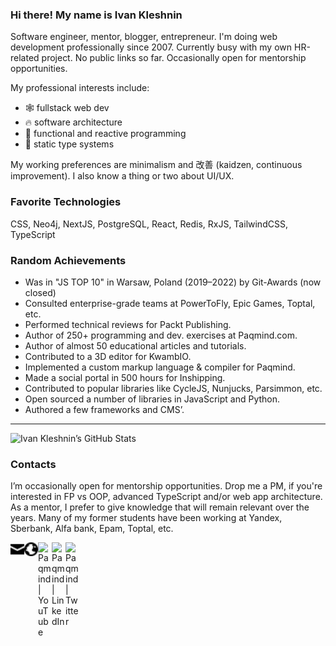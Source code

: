 ### Hi there! My name is Ivan Kleshnin

Software engineer, mentor, blogger, entrepreneur. I'm doing web development professionally since 2007.
Currently busy with my own HR-related project. No public links so far. Occasionally open for mentorship opportunities.

My professional interests include: 
- 🕸️ fullstack web dev
- 🔥 software architecture
- 🔮 functional and reactive programming
- 🧩 static type systems

My working preferences are minimalism and 改善 (kaidzen, continuous improvement). I also know a thing or two about UI/UX.

### Favorite Technologies

CSS, Neo4j, NextJS, PostgreSQL, React, Redis, RxJS, TailwindCSS, TypeScript

### Random Achievements

- Was in "JS TOP 10" in Warsaw, Poland (2019–2022) by Git-Awards (now closed)
- Consulted enterprise-grade teams at PowerToFly, Epic Games, Toptal, etc.
- Performed technical reviews for Packt Publishing.
- Author of 250+ programming and dev. exercises at Paqmind.com.
- Author of almost 50 educational articles and tutorials.
- Contributed to a 3D editor for KwambIO.
- Implemented a custom markup language & compiler for Paqmind.
- Made a social portal in 500 hours for Inshipping.
- Contributed to popular libraries like CycleJS, Nunjucks, Parsimmon, etc.
- Open sourced a number of libraries in JavaScript and Python.
- Authored a few frameworks and CMS’.

--- 

<img alt="Ivan Kleshnin’s GitHub Stats" src="https://github-readme-stats.vercel.app/api?username=ivan-kleshnin&show_icons=true&hide-border=true"/>
 
### Contacts

I’m occasionally open for mentorship opportunities. Drop me a PM, if you're interested in FP vs OOP, advanced TypeScript and/or web app architecture. As a mentor, I prefer to give knowledge that will remain relevant over the years. Many of my former students have been working at Yandex, Sberbank, Alfa bank, Epam, Toptal, etc.

[<img align="left" alt="Paqmind.com" width="22px" src="https://raw.githubusercontent.com/iconic/open-iconic/master/svg/envelope-closed.svg" />][email]
[<img align="left" alt="Paqmind | Email" width="22px" src="https://raw.githubusercontent.com/iconic/open-iconic/master/svg/globe.svg" />][paqmind]
[<img align="left" alt="Paqmind | YouTube" width="22px" src="https://cdn.jsdelivr.net/npm/simple-icons@v3/icons/youtube.svg" />][youtube]
[<img align="left" alt="Paqmind | LinkedIn" width="22px" src="https://cdn.jsdelivr.net/npm/simple-icons@v3/icons/linkedin.svg" />][linkedin]
[<img align="left" alt="Paqmind | Twitter" width="22px" src="https://cdn.jsdelivr.net/npm/simple-icons@v3/icons/twitter.svg" />][twitter]

[email]: mailto:ivan@paqmind.com

[paqmind]: https://paqmind.com
[youtube]: https://youtube.com/c/ivan-kleshnin
[linkedin]: https://linkedin.com/in/ivan-kleshnin
[twitter]: https://twitter.com/ivankleshnin
